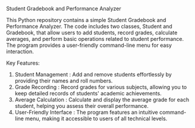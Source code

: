 Student Gradebook and Performance Analyzer

This Python repository contains a simple Student Gradebook and Performance Analyzer. The code includes two classes, Student and Gradebook, that allow users to add students, record grades, calculate averages, and perform basic operations related to student performance. The program provides a user-friendly command-line menu for easy interaction. 

Key Features:
1. Student Management : Add and remove students effortlessly by providing their names and roll numbers.
2. Grade Recording : Record grades for various subjects, allowing you to keep detailed records of students' academic achievements.
3. Average Calculation : Calculate and display the average grade for each student, helping you assess their overall performance.
4. User-Friendly Interface : The program features an intuitive command-line menu, making it accessible to users of all technical levels.
